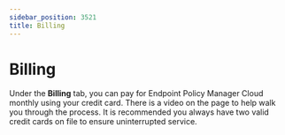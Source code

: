```yaml
---
sidebar_position: 3521
title: Billing
---
```


# Billing

Under the **Billing** tab, you can pay for Endpoint Policy Manager Cloud monthly using your credit card. There is a video on the page to help walk you through the process. It is recommended you always have two valid credit cards on file to ensure uninterrupted service.